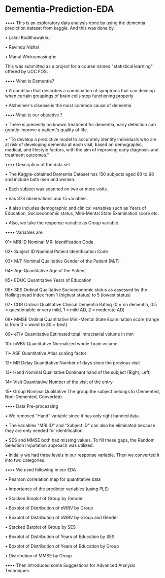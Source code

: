 # Dementia-Prediction-EDA
•••• This is an exploratory data analysis done by using the dementia prediction dataset from kaggle. And this was done by,

  • Lakni Kodithuwakku
  
  • Ravindu Nishal
  
  • Manul Wickramasinghe
  
This was submitted as a project for a course named "statistical learning" offered by UOC FOS.

•••• What is Dementia?

  • A condition that describes a combination of symptoms that can develop when certain groupings of brain cells stop functioning properly
  
  • Alzheimer's disease is the most common cause of dementia
  
•••• What is our objective ?

• There is presently no known treatment for dementia, early detection can greatly improve a patient's quality of life.

• "To develop a predictive model to accurately identify individuals who are at risk of developing dementia at each visit, based on demographic, medical, and        lifestyle factors, with the aim of improving early diagnosis and treatment outcomes."

  
•••• Description of the data set

  • The Kaggle-obtained Dementia Dataset has 150 subjects aged 60 to 98 and include both men and women.
  
  • Each subject was scanned on two or more visits.
  
  • has 373 observations and 15 variables.
  
  • It also includes demographic and clinical variables such as Years of Education, Socioeconomic status, Mini-Mental State Examination score etc.
  
  • Also, we take the response variable as Group variable.
  
•••• Variables are:

01• MRI ID            Nominal                 MRI Identification Code

02• Subject ID        Nominal                 Patient Identification Code

03• M/F               Nominal Qualitative     Gender of the Patient (M/F)

04• Age               Quantitative            Age of the Patient

05• EDUC              Quantitative            Years of Education

06• SES               Ordinal Qualitative     Socioeconomic status as assessed by the Hollingshead Index from 1 (highest status) to 5 (lowest status)

07• CDR               Ordinal Qualitative     Clinical Dementia Rating (0 = no dementia, 0.5 = questionable or very mild, 1 = mild AD, 2 = moderate AD)

08• MMSE              Ordinal Quantitative    Mini-Mental State Examination score (range is from 0 = worst to 30 = best)

09• eTIV              Quantitative            Estimated total intracranial volume in mm

10• nWBV              Quantitative            Normalized whole-brain volume

11• ASF               Quantitative            Atlas scaling factor

12• MR Delay          Quantitative            Number of days since the previous visit

13• Hand              Nominal Qualitative     Dominant hand of the subject (Right, Left)

14• Visit             Quantitative            Number of the visit of the entry

15• Group             Nominal Qualitative     The group the subject belongs to (Demented, Non-Demented, Converted)

  
•••• Data Pre-processing

• We removed “Hand” variable since it has only right handed data.

• The variables "MRI ID" and "Subject ID" can also be eliminated because they are only needed for identification.

• SES and MMSE both had missing values. To fill these gaps, the Random Selection Imputation approach was utilized.

• Initially we had three levels in our response variable. Then we converted it into two categories.

•••• We used following in our EDA

• Pearson correlation map for quantitative data

• Importance of the predictor variables (using PLS)

• Stacked Barplot of Group by Gender

• Boxplot of Distribution of nWBV by Group

• Boxplot of Distribution of nWBV by Group and Gender

• Stacked Barplot of Group by SES

• Boxplot of Distribution of Years of Education by SES

• Boxplot of Distribution of Years of Education by Group

• Distribution of MMSE by Group
  
•••• Then introduced some Suggestions for Advanced Analysis Techniques.

  
  
  
  
  
  
  
  
  

